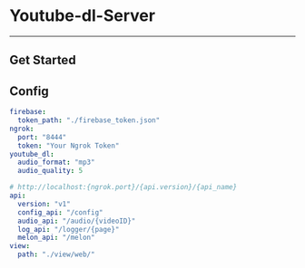 # Youtube-dl-Server

---

## Get Started


## Config

```yaml
firebase:
  token_path: "./firebase_token.json"
ngrok:
  port: "8444"
  token: "Your Ngrok Token"
youtube_dl:
  audio_format: "mp3"
  audio_quality: 5

# http://localhost:{ngrok.port}/{api.version}/{api_name}
api:
  version: "v1"
  config_api: "/config"
  audio_api: "/audio/{videoID}"
  log_api: "/logger/{page}"
  melon_api: "/melon"
view:
  path: "./view/web/"
```
